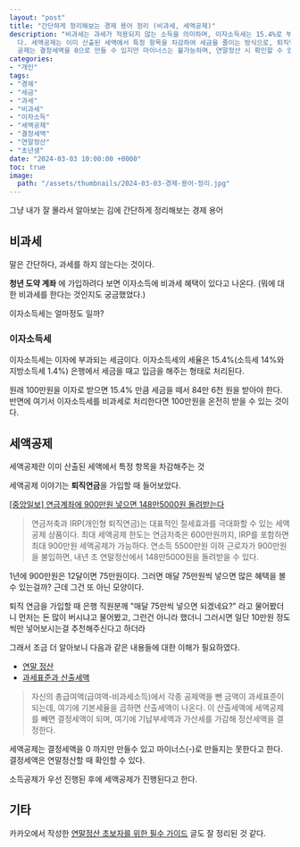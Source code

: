 ```yaml
---
layout: "post"
title: "간단하게 정리해보는 경제 용어 정리 (비과세, 세액공제)"
description: "비과세는 과세가 적용되지 않는 소득을 의미하며, 이자소득세는 15.4%로 부과되지만 비과세 혜택을 통해 전액 수령할 수 있\
  다. 세액공제는 이미 산출된 세액에서 특정 항목을 차감하여 세금을 줄이는 방식으로, 퇴직연금 가입 시 최대 900만원까지 공제가 가능하다. 세액\
  공제는 결정세액을 0으로 만들 수 있지만 마이너스는 불가능하며, 연말정산 시 확인할 수 있다."
categories:
- "개인"
tags:
- "경제"
- "세금"
- "과세"
- "비과세"
- "이자소득"
- "세액공제"
- "결정세액"
- "연말정산"
- "초년생"
date: "2024-03-03 10:00:00 +0000"
toc: true
image:
  path: "/assets/thumbnails/2024-03-03-경제-용어-정리.jpg"
---
```


그냥 내가 잘 몰라서 알아보는 김에 간단하게 정리해보는 경제 용어

## 비과세

말은 간단하다, 과세를 하지 않는다는 것이다.

**청년 도약 계좌** 에 가입하려다 보면 이자소득에 비과세 혜택이 있다고 나온다. (뭐에 대한 비과세를 한다는 것인지도 궁금했었다.)

이자소득세는 얼마정도 일까?

### 이자소득세

이자소득세는 이자에 부과되는 세금이다.
이자소득세의 세율은 15.4%(소득세 14%와 지방소득세 1.4%)
은행에서 세금을 때고 입금을 해주는 형태로 처리된다.

원래 100만원을 이자로 받으면 15.4% 만큼 세금을 떼서 84만 6천 원을 받아야 한다. 반면에 여기서 이자소득세를 비과세로 처리한다면 100만원을 온전히 받을 수 있는 것이다.

## 세액공제

세액공제란 이미 산출된 세액에서 특정 항목을 차감해주는 것

세액공제 이야기는 **퇴직연금**을 가입할 때 들어보았다.

[[중앙일보] 연금계좌에 900만원 넣으면 148만5000원 돌려받는다](https://www.joongang.co.kr/article/25217042#home)

> 연금저축과 IRP(개인형 퇴직연금)는 대표적인 절세효과를 극대화할 수 있는 세액공제 상품이다. 최대 세액공제 한도는 연금저축은 600만원까지, IRP를 포함하면 최대 900만원 세액공제가 가능하다. 연소득 5500만원 이하 근로자가 900만원을 불입하면, 내년 초 연말정산에서 148만5000원을 돌려받을 수 있다.

1년에 900만원은 12달이면 75만원이다. 그러면 매달 75만원씩 넣으면 많은 혜택을 볼 수 있는걸까? 근데 그건 또 아닌 모양이다.

퇴직 연금을 가입할 때 은행 직원분께 "매달 75만씩 넣으면 되겠네요?" 라고 물어봤더니
먼저는 돈 많이 버시냐고 물어봤고, 그런건 아니라 했더니 그러시면 일단 10만원 정도씩만 넣어보시는걸 추천해주신다고 하더라

그래서 조금 더 알아보니 다음과 같은 내용들에 대한 이해가 필요하였다.

- [연말 정산](https://www.moef.go.kr/sisa/dictionary/detail?idx=1830)
- [과세표준과 산출세액](https://www.nts.go.kr/nts/cm/cntnts/cntntsView.do?mi=6594&cntntsId=7873)

> 자신의 총급여액(급여액-비과세소득)에서 각종 공제액을 뺀 금액이 과세표준이 되는데, 여기에 기본세율을 곱하면 산출세액이 나온다. 이 산출세액에 세액공제를 빼면 결정세액이 되며, 여기에 기납부세액과 가산세를 가감해 정산세액을 결정한다.

세액공제는 결정세액을 0 까지만 만들수 있고 마이너스(-)로 만들지는 못한다고 한다.
결정세액은 연말정산할 때 확인할 수 있다.

소득공제가 우선 진행된 후에 세액공제가 진행된다고 한다.

## 기타

카카오에서 작성한 [연말정산 초보자를 위한 필수 가이드](https://www.kakaobank.com/bank-story/12) 글도 잘 정리된 것 같다.
